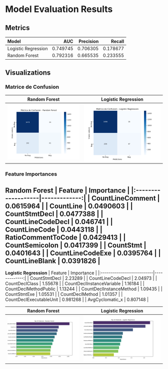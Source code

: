 # Model Evaluation Results

## Metrics
| Model               |      AUC |   Precision |   Recall |
|:--------------------|---------:|------------:|---------:|
| Logistic Regression | 0.749745 |    0.706305 | 0.178677 |
| Random Forest       | 0.792316 |    0.665535 | 0.233555 |

## Visualizations
### Matrice de Confusion
|**Random Forest** | **Logistic Regression**|
:-----------------:|:-----------------------:
![Confusion Matrix](cm_rf.png) | ![Confusion Matrix](cm_log_reg.png)

### Feature Importances
**Random Forest**
| Feature            |   Importance |
|:-------------------|-------------:|
| CountLineComment   |    0.0615964 |
| CountLine          |    0.0490603 |
| CountStmtDecl      |    0.0477388 |
| CountLineCodeDecl  |    0.046741  |
| CountLineCode      |    0.0443118 |
| RatioCommentToCode |    0.0429413 |
| CountSemicolon     |    0.0417399 |
| CountStmt          |    0.0401643 |
| CountLineCodeExe   |    0.0395764 |
| CountLineBlank     |    0.0391826 |
---

**Logistic Regression**
| Feature                   |   Importance |
|:--------------------------|-------------:|
| CountStmtDecl             |     2.23289  |
| CountLineCodeDecl         |     2.04973  |
| CountDeclClass            |     1.55678  |
| CountDeclInstanceVariable |     1.16184  |
| CountDeclMethodPublic     |     1.13244  |
| CountDeclInstanceMethod   |     1.09435  |
| CountStmtExe              |     1.05531  |
| CountDeclMethod           |     1.01357  |
| CountDeclExecutableUnit   |     0.981268 |
| AvgCyclomatic_x           |     0.807148 |

|**Random Forest** | **Logistic Regression**|
:-----------------:|:-----------------------:
![Feature Importances](Random_forest_feature_importances.png) | ![Feature Importances](Logistic_regression_importances.png)
